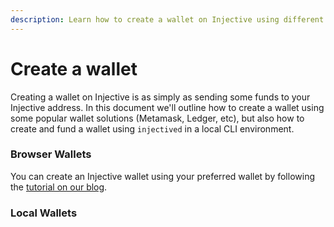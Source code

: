 ```yaml
---
description: Learn how to create a wallet on Injective using different approaches.
---
```


# Create a wallet

Creating a wallet on Injective is as simply as sending some funds to your Injective address. In this document we'll outline how to create a wallet using some popular wallet solutions (Metamask, Ledger, etc), but also how to create and fund a wallet using `injectived` in a local CLI environment.&#x20;

### Browser Wallets&#x20;

You can create an Injective wallet using your preferred wallet by following the [tutorial on our blog](https://blog.injective.com/en/how-to-create-an-injective-wallet-2/).&#x20;

### Local Wallets
